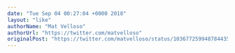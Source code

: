 ```yaml
---
date: "Tue Sep 04 00:27:04 +0000 2018"
layout: "like"
authorName: "Mat Velloso"
authorUrl: "https://twitter.com/matvelloso"
originalPost: "https://twitter.com/matvelloso/status/1036772599487844353"
---
```

